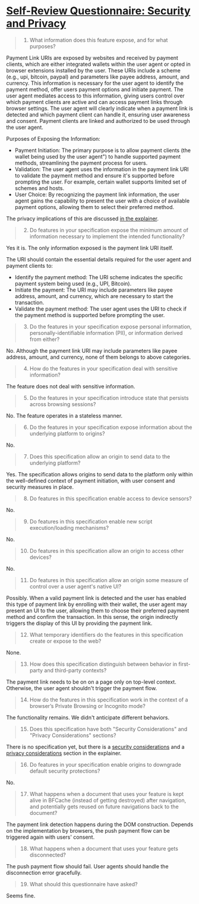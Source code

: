 # [Self-Review Questionnaire: Security and Privacy](https://w3ctag.github.io/security-questionnaire/)

> 01.  What information does this feature expose,
>      and for what purposes?

Payment Link URIs are exposed by websites and received by payment clients, which are either integrated wallets within the user agent or opted in browser extensions installed by the user. These URIs include a scheme (e.g., upi, bitcoin, paypal) and parameters like payee address, amount, and currency. This information is necessary for the user agent to identify the payment method, offer users payment options and initiate payment. The user agent mediates access to this information, giving users control over which payment clients are active and can access payment links through browser settings. The user agent will clearly indicate when a payment link is detected and which payment client can handle it, ensuring user awareness and consent. Payment clients are linked and authorized to be used through the user agent.

Purposes of Exposing the Information:
- Payment Initiation: The primary purpose is to allow payment clients (the wallet being used by the user agent") to handle supported payment methods, streamlining the payment process for users.
- Validation: The user agent uses the information in the payment link URI to validate the payment method and ensure it's supported before prompting the user. For example, certain wallet supports limited set of schemes and hosts.
- User Choice: By recognizing the payment link information, the user agent gains the capability to present the user with a choice of available payment options, allowing them to select their preferred method.

The privacy implications of this are discussed [in the explainer](./docs/explainer.md#privacy-considerations).

> 02.  Do features in your specification expose the minimum amount of information
>      necessary to implement the intended functionality?

Yes it is. The only information exposed is the payment link URI itself.

The URI should contain the essential details required for the user agent and payment clients to:
- Identify the payment method: The URI scheme indicates the specific payment system being used (e.g., UPI, Bitcoin).
- Initiate the payment: The URI may include parameters like payee address, amount, and currency, which are necessary to start the transaction.   
- Validate the payment method: The user agent uses the URI to check if the payment method is supported before prompting the user.

> 03.  Do the features in your specification expose personal information,
>      personally-identifiable information (PII), or information derived from
>      either?

No. Although the payment link URI may include parameters like payee address, amount, and currency, none of them belongs to above categories.

> 04.  How do the features in your specification deal with sensitive information?

The feature does not deal with sensitive information.

> 05.  Do the features in your specification introduce state
>      that persists across browsing sessions?

No. The feature operates in a stateless manner.

> 06.  Do the features in your specification expose information about the
>      underlying platform to origins?

No.

> 07.  Does this specification allow an origin to send data to the underlying
>      platform?

Yes. The specification allows origins to send data to the platform only within the well-defined context of payment initiation, with user consent and security measures in place.

> 08.  Do features in this specification enable access to device sensors?

No.

> 09.  Do features in this specification enable new script execution/loading
>      mechanisms?

No.

> 10.  Do features in this specification allow an origin to access other devices?

No.

> 11.  Do features in this specification allow an origin some measure of control over
>      a user agent's native UI?

Possibly. When a valid payment link is detected and the user has enabled this type of payment link by enrolling with their wallet, the user agent may present an UI to the user, allowing them to choose their preferred payment method and confirm the transaction. In this sense, the origin indirectly triggers the display of this UI by providing the payment link.

> 12.  What temporary identifiers do the features in this specification create or
>      expose to the web?

None.

> 13.  How does this specification distinguish between behavior in first-party and
>      third-party contexts?

The payment link needs to be on on a page only on top-level context. Otherwise, the user agent shouldn't trigger the payment flow.

> 14.  How do the features in this specification work in the context of a browser’s
>      Private Browsing or Incognito mode?

The functionality remains. We didn't anticipate different behaviors.

> 15.  Does this specification have both "Security Considerations" and "Privacy
>      Considerations" sections?

There is no specification yet, but there is a [security considerations](./docs/explainer.md#security-considerations) and a [privacy considerations](./docs/explainer.md#privacy-considerations) section in the explainer.

> 16.  Do features in your specification enable origins to downgrade default
>      security protections?

No.

> 17.  What happens when a document that uses your feature is kept alive in BFCache
>      (instead of getting destroyed) after navigation, and potentially gets reused
>      on future navigations back to the document?

The payment link detection happens during the DOM construction. Depends on the implementation by browsers, the push payment flow can be triggered again with users' consent.

> 18.  What happens when a document that uses your feature gets disconnected?

The push payment flow should fail. User agents should handle the disconnection error gracefully.

> 19.  What should this questionnaire have asked?

Seems fine.
